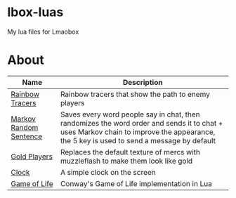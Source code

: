 # lbox-luas
My lua files for Lmaobox

# About
| Name     | Description |
| ---      | ---       |
[Rainbow Tracers](rainbow_tracers.lua) | Rainbow tracers that show the path to enemy players  
[Markov Random Sentence](markov_random_sentence.lua) | Saves every word people say in chat, then randomizes the word order and sends it to chat + uses Markov chain to improve the appearance, the 5 key is used to send a message by default 
[Gold Players](gold_players.lua) | Replaces the default texture of mercs with muzzleflash to make them look like gold   
[Clock](clock.lua) | A simple clock on the screen  
[Game of Life](game_of_life.lua) | Conway's Game of Life implementation in Lua
